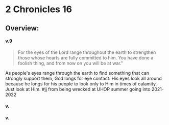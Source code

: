 # 2 Chronicles 16

## Overview:



#### v.9
>For the eyes of the Lord range throughout the earth to strengthen those whose hearts are fully committed to him. You have done a foolish thing, and from now on you will be at war."

As people's eyes range through the earth to find something that can strongly support them, God longs for eye contact. His eyes look all around because he longs for his people to look only to Him in times of calamity. Just look at Him.
#jj from being wrecked at UHOP summer going into 2021-2022

#### v.
>

#### v.
>

